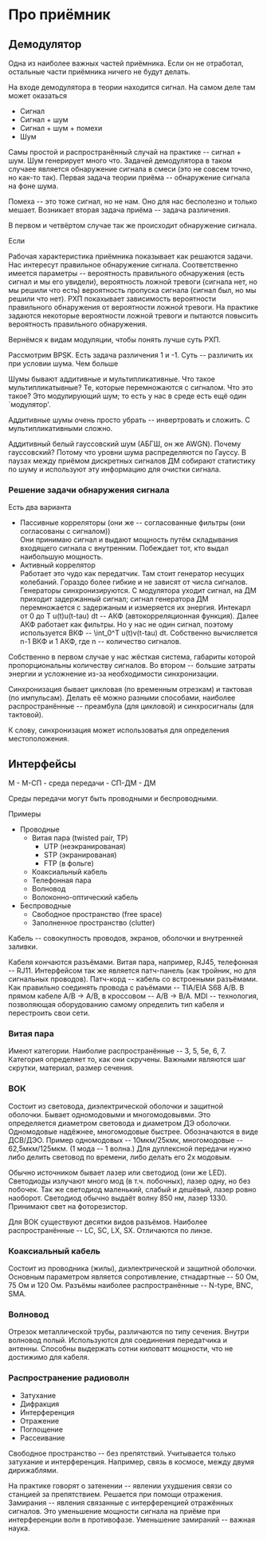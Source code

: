 # Про приёмник
## Демодулятор
Одна из наиболее важных частей приёмника. Если он не отработал,
остальные части приёмника ничего не будут делать.

На входе демодулятора в теории находится сигнал. На самом деле там может
оказаться 

 - Сигнал
 - Сигнал + шум
 - Сигнал + шум + помехи
 - Шум

Самы простой и распространённый случай на практике -- сигнал + шум.
Шум генерирует много что. Задачей демодулятора в таком случаее является
обнаружение сигнала в смеси (это не совсем точно, но как-то так).
Первая задача теории приёма -- обнаружение сигнала на фоне шума.

Помеха -- это тоже сигнал, но не нам. Оно для нас бесполезно и только 
мешает. Возникает вторая задача приёма -- задача различения.

В первом и четвёртом случае так же происходит обнаружение сигнала.

Если 

Рабочая характеристика приёмника показывает как решаются задачи.
Нас интересут правильное обнаружение сигнала. Соответственно имеется 
параметры -- вероятность правильного обнаружения (есть сигнал и мы его
увидели), вероятность ложной тревоги (сигнала нет, но мы решили что есть) 
вероятность пропуска сигнала (сигнал был, но мы решили что нет).
РХП покахывает зависимость вероятности правильного обнаружения
от вероятности ложной тревоги. На практике задаются некоторые
вероятности ложной тревоги и пытаются повысить вероятность правильного 
обнаружения.

Вернёмся к видам модуляции, чтобы понять лучше суть РХП.

Рассмотрим BPSK. Есть задача различения 1 и -1. Суть -- различить их
при условии шума. <!-- тут картинки 2 синусоиды, сдвинутых по фазе,
картинка с адским шумом и 2 картинки их суммы -->
Чем больше 

Шумы бывают аддитивные и мультипликативные. Что такое мультипликатывные?
Те, которые перемножаются с сигналом. Что это такое? Это модулирующий
шум; то есть у нас в среде есть ещё один `модулятор'.

Аддитивные шумы очень просто убрать -- инвертровать и сложить.
С мультипликативными сложно. <!-- я не записал -->

Аддитивный белый гауссовский шум (АБГШ, он же AWGN). Почему гауссовский?
Потому что уровни шума распределяются по Гауссу. <!-- что-то из теорвера,
про дисперсию и среднеквадратичное отклонение, не успел --> В паузах
между приёмом дискретных сигналов ДМ собирают статистику по шуму и 
используют эту информацию для очистки сигнала.

### Решение задачи обнаружения сигнала

Есть два варианта

 - Пассивные корреляторы (они же -- согласованные фильтры 
   (они согласованы с сигналом))<br/>
   Они принимаю сигнал и выдают мощность путём складывания входящего 
   сигнала с внутренним. Побеждает тот, кто выдал наибольшую мощность. 
 - Активный коррелятор <br/>
   Работает это чудо как передатчик. Там стоит генератор несущих 
   колебаний. Гораздо более гибкие и не зависят от числа сигналов.
   Генераторы синхронизируются. С модулятора уходит сигнал, на ДМ приходит
   задержанный сигнал; сигнал генератора ДМ перемножается с задержаным
   и измеряется их энергия. <!-- немного физики --> Интекарл от 0 до T
   u(t)u(t-tau) dt -- АКФ (автокорреляционная функция). Далее АКФ работает
   как фильтры. Но у нас не один сигнал, поэтому используется ВКФ --
   \int_0^T u(t)v(t-tau) dt. Собственно вычисляется n-1 ВКФ и 1 АКФ, где
   n -- количество сигналов.

Собственно в первом случае у нас жёсткая система, габариты которой 
пропорциональны количеству сигналов. Во втором -- большие затраты энергии
и усложнение из-за необходимости синхронизации.

Синхронизация бывает цикловая (по временным отрезкам) и тактовая
(по импульсам). Делать её можно разными способами, наиболее 
распространённые -- преамбула (для цикловой) и синхросигналы 
(для тактовой).

К слову, синхронизация может использоватья для определения 
местоположения.

## Интерфейсы

М - М-СП - среда передачи - СП-ДМ - ДМ

Среды передачи могут быть проводными и беспроводными.

Примеры

 - Проводные
   - Витая пара (twisted pair, TP)
     - UTP (неэкранированая)
     - STP (экранированая)
     - FTP (в фольге)
   - Коаксиальный кабель
   - Телефонная пара
   - Волновод
   - Волоконно-оптический кабель
 - Беспроводные 
   - Свободное пространство (free space)
   - Заполненное пространство (clutter)

Кабель -- совокупность проводов, экранов, оболочки и внутренней заливки.

Кабеля кончаются разъёмами. Витая пара, например, RJ45, телефонная -- 
RJ11. Интерфейсом так же является патч-панель (как тройник, но для 
сигнальных проводов). Патч-корд -- кабель со встроеными разъёмами.
Как правильно соединять провода с раъёмами -- TIA/EIA S68 A/B.
В прямом кабеле A/B -> A/B, в кроссовом -- A/B -> B/A. MDI -- 
технология, позволяющая оборудованию самому определить тип кабеля и 
перестроить свои сети.

<!-- Я что-то пропустил -->

### Витая пара
Имеют категории. Наиболие распространённые -- 3, 5, 5е, 6, 7.<br/>
Категория определяет то, как они скручены. Важными являются шаг
скрутки, материал, размер сечения.

### ВОК
Состоит из световода, диэлектрической оболочки и защитной оболочки.
Бывает одномодовыми и многомодовывми. Это определяется диаметром 
световода и диаметром ДЭ оболочки. Одномодовые надёжнее, многомодовые
быстрее. Обозначаются в виде ДСВ/ДЭО. Пример одномодовых -- 10мкм/25кмк,
многомодовые -- 62,5мкм/125мкм. (1 мода -- 1 волна.) Для дуплексной
передачи нужно либо делить световод по времени, либо делать его 2х 
модовым. <!-- опять что-то пропустил --> 

Обычно источником бывает лазер или светодиод (они же LED). Светодиоды
излучают много мод (в т.ч. побочных), лазер одну, но без побочек.
Так же светодиод маленький, слабый и дешёвый, лазер ровно наоборот.
Светодиод обычно выдаёт волну 850 нм, лазер 1330.
Принимают свет на фоторезистор.

Для ВОК существуют десятки видов разъёмов. Наиболее распространённые --
LC, SC, LX, SX. Отличаются по линзе.

### Коаксиальный кабель
Состоит из проводника (жилы), диэлектрической и защитной оболочки.
Основным параметром является сопротивление, стнадартные -- 50 Ом, 
75 Ом и 120 Ом. Разъёмы наиболее распространённые -- N-type, BNC, SMA.

### Волновод
Отрезок металлической трубы, различаются по типу сечения. Внутри 
волновод полый. Используются для соединения передатчика и антенны.
Способны выдержать сотни киловатт мощности, что не достижимо для кабеля.

### Распространение радиоволн

 - Затухание
 - Дифракция
 - Интерференция
 - Отражение
 - Поглощение
 - Рассеивание
 
Свободное пространство -- без препятствий. Учитывается только затухание
и интерференция. Например, связь в космосе, между двумя дирижаблями. 
<!-- или когда вы на высоком здании связываетесь с птицами --> 
На практике говорят о затенении <!-- пикча со зданием и тенью --> --
явлении ухудшения связи со станцией за препятствием. Решается при помощи
отражения. <!-- небоскрёбы - это такие штуки, которые в кино падают -->
Замирания -- явления связанные с интерференцией отражённых сигналов.
Это уменьшение мощности сигнала на приёме при интерференции волн
в противофазе. Уменьшение замираний -- важная наука. <!-- тут что-то про
многолучевое распространение -->
